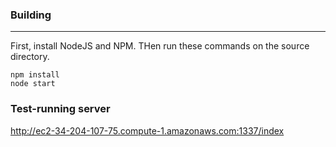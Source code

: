 ### Building
___
First, install NodeJS and NPM. THen run these commands on the source directory.
```
npm install
node start
```
### Test-running server
http://ec2-34-204-107-75.compute-1.amazonaws.com:1337/index
